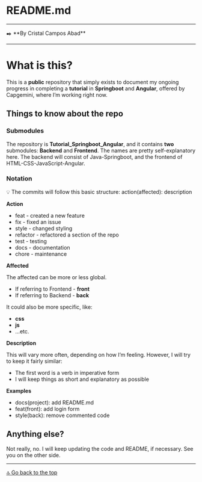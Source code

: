 # README.md

---

<aside>
✒️ **By Cristal Campos Abad**

</aside>

---

# What is this?

This is a **public** repository that simply exists to document my ongoing progress in completing a **tutorial** in **Springboot** and **Angular**, offered by Capgemini, where I’m working right now.

## Things to know about the repo

### Submodules

The repository is **Tutorial_Springboot_Angular**, and it contains **two** submodules: **Backend** and **Frontend**. The names are pretty self-explanatory here. The backend will consist of Java-Springboot, and the frontend of HTML-CSS-JavaScript-Angular.

### Notation

<aside>
💡 The commits will follow this basic structure:
action(affected): description

</aside>

**Action**

- feat - created a new feature
- fix - fixed an issue
- style - changed styling
- refactor - refactored a section of the repo
- test - testing
- docs - documentation
- chore - maintenance

**Affected**

The affected can be more or less global.

- If referring to Frontend - **front**
- If referring to Backend - **back**

It could also be more specific, like:

- **css**
- **js**
- …etc.

**Description**

This will vary more often, depending on how I’m feeling. However, I will try to keep it fairly similar:

- The first word is a verb in imperative form
- I will keep things as short and explanatory as possible

**Examples**

- docs(project): add README.md
- feat(front): add login form
- style(back): remove commented code

## Anything else?

Not really, no. I will keep updating the code and README, if necessary. See you on the other side.

---

[🔝 Go back to the top](https://www.notion.so/README-md-874219c174c4406e82948ef291f0caa3)